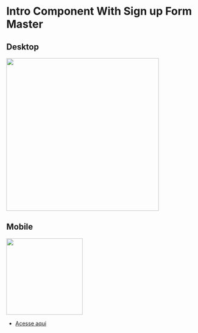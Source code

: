 # Intro Component With Sign up Form Master

## Desktop

<img src='https://cdn.discordapp.com/attachments/920032936823238658/936622461351505960/unknown.png' width='400px'>

## Mobile

<img src='https://cdn.discordapp.com/attachments/920032936823238658/936628644246343700/unknown.png' width='200px'>

- [Acesse aqui](https://eduardohoths.github.io/front-end-mentor/newbie-level/intro-component-with-signup-form-master/)
